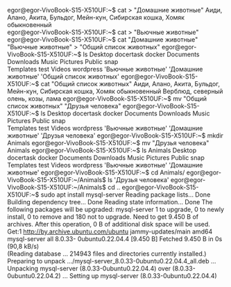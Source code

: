 egor@egor-VivoBook-S15-X510UF:~$ cat > "Домашние животные"
Аиди, Алано, Акита, Бульдог, Мейн-кун, Сибирская кошка, Хомяк обыкновенный   
egor@egor-VivoBook-S15-X510UF:~$ cat > "Вьючные животные"
egor@egor-VivoBook-S15-X510UF:~$ cat "Домашние животные" "Вьючные животные" > 
"Общий список животных"
egor@egor-VivoBook-S15-X510UF:~$ ls
 Desktop   docertask   docker   Documents   Downloads   Music   Pictures   Public   snap   
Templates   test   Videos   wordpress  'Вьючные животные'  'Домашние животные'  'Общий 
список животных'
egor@egor-VivoBook-S15-X510UF:~$ cat "Общий список животных" 
Аиди, Алано, Акита, Бульдог, Мейн-кун, Сибирская кошка, Хомяк обыкновенный
Верблюд, северный олень, козы, лама
egor@egor-VivoBook-S15-X510UF:~$ mv "Общий список животных" "Друзья человека"
egor@egor-VivoBook-S15-X510UF:~$ ls
 Desktop   docertask   docker   Documents   Downloads   Music   Pictures   Public   snap   
Templates   test   Videos   wordpress  'Вьючные животные'  'Домашние животные'  'Друзья 
человека'
egor@egor-VivoBook-S15-X510UF:~$ mkdir Animals
egor@egor-VivoBook-S15-X510UF:~$ mv "Друзья человека" Animals
egor@egor-VivoBook-S15-X510UF:~$ ls
 Animals   Desktop   docertask   docker   Documents   Downloads   Music   Pictures   Public   snap   
Templates   test   Videos   wordpress  'Вьючные животные'  'Домашние животные'
egor@egor-VivoBook-S15-X510UF:~$ cd Animals/
egor@egor-VivoBook-S15-X510UF:~/Animals$ ls
'Друзья человека'
egor@egor-VivoBook-S15-X510UF:~/Animals$ cd ..
egor@egor-VivoBook-S15-X510UF:~$ sudo apt install mysql-server
Reading package lists... Done
Building dependency tree... Done
Reading state information... Done
The following packages will be upgraded:
  mysql-server
1 to upgrade, 0 to newly install, 0 to remove and 180 not to upgrade.
Need to get 9.450 B of archives.
After this operation, 0 B of additional disk space will be used.
Get:1 http://by.archive.ubuntu.com/ubuntu jammy-updates/main amd64 mysql-server all 8.0.33-
0ubuntu0.22.04.4 [9.450 B]
Fetched 9.450 B in 0s (90,8 kB/s)        
(Reading database ... 214943 files and directories currently installed.)
Preparing to unpack .../mysql-server_8.0.33-0ubuntu0.22.04.4_all.deb ...
Unpacking mysql-server (8.0.33-0ubuntu0.22.04.4) over (8.0.33-0ubuntu0.22.04.2) ...
Setting up mysql-server (8.0.33-0ubuntu0.22.04.4)
